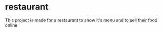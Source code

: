 # restaurant
This project is made for a restaurant to show it's menu and to sell their food online 
